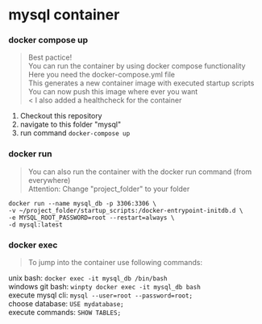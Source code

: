 # mysql container

### docker compose up

> Best pactice!<br/>
> You can run the container by using docker compose functionality<br/>
> Here you need the docker-compose.yml file<br/>
> This generates a new container image with executed startup scripts<br/>
> You can now push this image where ever you want<br/>
< I also added a healthcheck for the container<br/>

1. Checkout this repository
2. navigate to this folder "mysql"
2. run command `docker-compose up`

### docker run

> You can also run the container with the docker run command (from everywhere)<br/>
> Attention: Change "project_folder" to your folder<br/>

`docker run --name mysql_db -p 3306:3306 \`<br/>
`-v ~/project_folder/startup_scripts:/docker-entrypoint-initdb.d \`<br/>
`-e MYSQL_ROOT_PASSWORD=root --restart=always \`<br/>
`-d mysql:latest`<br/>

### docker exec

> To jump into the container use following commands:<br/>

unix bash: `docker exec -it mysql_db /bin/bash`<br/>
windows git bash: `winpty docker exec -it mysql_db bash`<br/>
execute mysql cli: `mysql --user=root --password=root;`<br/>
choose database: `USE mydatabase;`<br/>
execute commands: `SHOW TABLES;`<br/>
